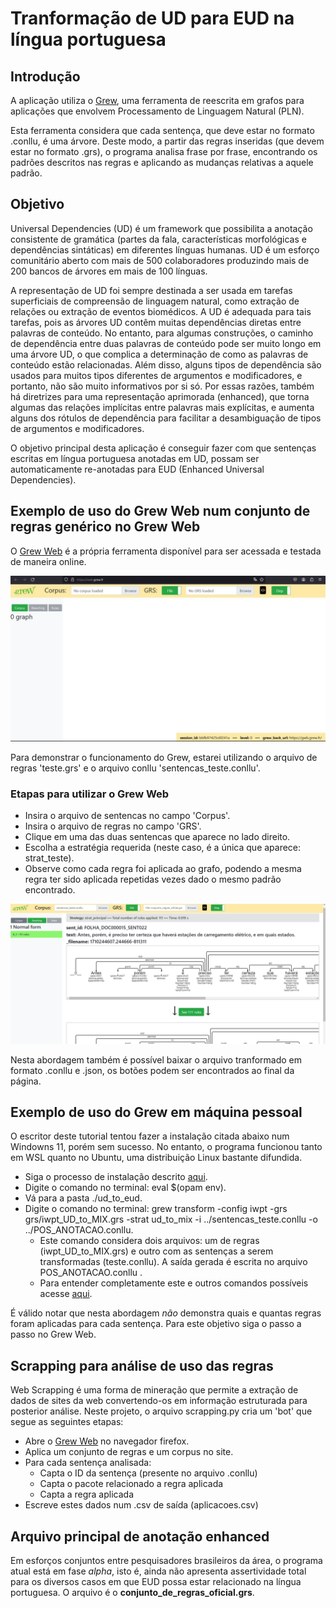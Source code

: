 # Tranformação de UD para EUD na língua portuguesa
## Introdução
A aplicação utiliza o [Grew](https://grew.fr), uma ferramenta de reescrita em grafos para aplicações que envolvem Processamento de Linguagem Natural (PLN).

Esta ferramenta considera que cada sentença, que deve estar no formato .conllu, é uma árvore. Deste modo, a partir das regras inseridas (que devem estar no formato .grs), o programa analisa frase por frase, encontrando os padrões descritos nas regras e aplicando as mudanças relativas a aquele padrão.

## Objetivo

Universal Dependencies (UD) é um framework que possibilita a anotação consistente de gramática (partes da fala, características morfológicas e dependências sintáticas) em diferentes línguas humanas. UD é um esforço comunitário aberto com mais de 500 colaboradores produzindo mais de 200 bancos de árvores em mais de 100 línguas.

A representação de UD foi sempre destinada a ser usada em tarefas superficiais de compreensão de linguagem natural, como extração de relações ou extração de eventos biomédicos. A UD é adequada para tais tarefas, pois as árvores UD contêm muitas dependências diretas entre palavras de conteúdo. No entanto, para algumas construções, o caminho de dependência entre duas palavras de conteúdo pode ser muito longo em uma árvore UD, o que complica a determinação de como as palavras de conteúdo estão relacionadas. Além disso, alguns tipos de dependência são usados para muitos tipos diferentes de argumentos e modificadores, e portanto, não são muito informativos por si só. Por essas razões, também há diretrizes para uma representação aprimorada (enhanced), que torna algumas das relações implícitas entre palavras mais explícitas, e aumenta alguns dos rótulos de dependência para facilitar a desambiguação de tipos de argumentos e modificadores.

O objetivo principal desta aplicação é conseguir fazer com que sentenças escritas em língua portuguesa anotadas em UD, possam ser automaticamente re-anotadas para EUD (Enhanced Universal Dependencies). 

## Exemplo de uso do Grew Web num conjunto de regras genérico no Grew Web
O [Grew Web](https://web.grew.fr) é a própria ferramenta disponível para ser acessada e testada de maneira online.

<p align="center">
  <img src="./imagens/grew_web.jpg" alt="Tela inicial do grew web" width="738">
</p>

Para demonstrar o funcionamento do Grew, estarei utilizando o arquivo de regras 'teste.grs' e o arquivo conllu 'sentencas_teste.conllu'.

### Etapas para utilizar o Grew Web
- Insira o arquivo de sentencas no campo 'Corpus'.
- Insira o arquivo de regras no campo 'GRS'.
- Clique em uma das duas sentencas que aparece no lado direito.
- Escolha a estratégia requerida (neste caso, é a única que aparece: strat_teste).
- Observe como cada regra foi aplicada ao grafo, podendo a mesma regra ter sido aplicada repetidas vezes dado o mesmo padrão encontrado.
<p align="center">
  <img src="./imagens/grew_web_pos_regras.png" alt="Tela inicial do grew web" width="738">
</p
  
Nesta abordagem também é possível baixar o arquivo tranformado em formato .conllu e .json, os botões podem ser encontrados ao final da página.

## Exemplo de uso do Grew em máquina pessoal
O escritor deste tutorial tentou fazer a instalação citada abaixo num Windowns 11, porém sem sucesso. No entanto, o programa funcionou tanto em WSL quanto no Ubuntu, uma distribuição Linux bastante difundida.

- Siga o processo de instalação descrito [aqui](https://grew.fr/usage/install/).
- Digite o comando no terminal: eval $(opam env).
- Vá para a pasta ./ud_to_eud.
- Digite o comando no terminal: grew transform -config iwpt -grs grs/iwpt_UD_to_MIX.grs -strat ud_to_mix -i ../sentencas_teste.conllu -o ../POS_ANOTACAO.conllu.
  - Este comando considera dois arquivos: um de regras (iwpt_UD_to_MIX.grs) e outro com as sentenças a serem transformadas (teste.conllu). A saída gerada é escrita no arquivo POS_ANOTACAO.conllu .  
  - Para entender completamente este e outros comandos possíveis acesse [aqui](https://grew.fr/usage/cli/).

É válido notar que nesta abordagem *não* demonstra quais e quantas regras foram aplicadas para cada sentença. Para este objetivo siga o passo a passo no Grew Web.

## Scrapping para análise de uso das regras
Web Scrapping é uma forma de mineração que permite a extração de dados de sites da web convertendo-os em informação estruturada para posterior análise.
Neste projeto, o arquivo scrapping.py cria um 'bot' que segue as seguintes etapas:
- Abre o [Grew Web](https://web.grew.fr) no navegador firefox.
- Aplica um conjunto de regras e um corpus no site.
- Para cada sentença analisada:
  -  Capta o ID da sentença (presente no arquivo .conllu)
  -  Capta o pacote relacionado a regra aplicada
  -  Capta a regra aplicada
- Escreve estes dados num .csv de saída (aplicacoes.csv)

## Arquivo principal de anotação enhanced
Em esforços conjuntos entre pesquisadores brasileiros da área, o programa atual está em fase *alpha*, isto é, ainda não apresenta assertividade total para os diversos casos em que EUD possa estar relacionado na língua portuguesa.
O arquivo é o **conjunto_de_regras_oficial.grs**.
